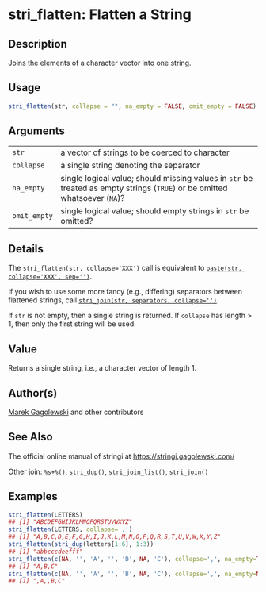 # stri\_flatten: Flatten a String

## Description

Joins the elements of a character vector into one string.

## Usage

```r
stri_flatten(str, collapse = "", na_empty = FALSE, omit_empty = FALSE)
```

## Arguments

|              |                                                                                                                            |
|--------------|----------------------------------------------------------------------------------------------------------------------------|
| `str`        | a vector of strings to be coerced to character                                                                             |
| `collapse`   | a single string denoting the separator                                                                                     |
| `na_empty`   | single logical value; should missing values in `str` be treated as empty strings (`TRUE`) or be omitted whatsoever (`NA`)? |
| `omit_empty` | single logical value; should empty strings in `str` be omitted?                                                            |

## Details

The `stri_flatten(str, collapse='XXX')` call is equivalent to [`paste(str, collapse='XXX', sep='')`](https://stat.ethz.ch/R-manual/R-devel/library/base/html/paste.html).

If you wish to use some more fancy (e.g., differing) separators between flattened strings, call [`stri_join(str, separators, collapse='')`](stri_join.md).

If `str` is not empty, then a single string is returned. If `collapse` has length \> 1, then only the first string will be used.

## Value

Returns a single string, i.e., a character vector of length 1.

## Author(s)

[Marek Gagolewski](https://www.gagolewski.com/) and other contributors

## See Also

The official online manual of <span class="pkg">stringi</span> at <https://stringi.gagolewski.com/>

Other join: [`%s+%()`](operator_add.md), [`stri_dup()`](stri_dup.md), [`stri_join_list()`](stri_join_list.md), [`stri_join()`](stri_join.md)

## Examples




```r
stri_flatten(LETTERS)
## [1] "ABCDEFGHIJKLMNOPQRSTUVWXYZ"
stri_flatten(LETTERS, collapse=',')
## [1] "A,B,C,D,E,F,G,H,I,J,K,L,M,N,O,P,Q,R,S,T,U,V,W,X,Y,Z"
stri_flatten(stri_dup(letters[1:6], 1:3))
## [1] "abbcccdeefff"
stri_flatten(c(NA, '', 'A', '', 'B', NA, 'C'), collapse=',', na_empty=TRUE, omit_empty=TRUE)
## [1] "A,B,C"
stri_flatten(c(NA, '', 'A', '', 'B', NA, 'C'), collapse=',', na_empty=NA)
## [1] ",A,,B,C"
```
